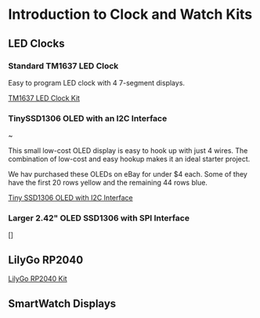 # Introduction to Clock and Watch Kits

## LED Clocks

### Standard TM1637 LED Clock

Easy to program LED clock with 4 7-segment displays.

[TM1637 LED Clock Kit](./tm1637/index.md)

### TinySSD1306 OLED with an I2C Interface

~

This small low-cost OLED display is easy to hook up with just 4 wires.
The combination of low-cost and easy hookup makes it an ideal
starter project.

We hav purchased these OLEDs on eBay for under $4 each.  Some of
they have the first 20 rows yellow and the remaining 44 rows blue.

[Tiny SSD1306 OLED with I2C Interface](./ssd1306-i2c/)

###  Larger 2.42" OLED SSD1306 with SPI Interface

[]

## LilyGo RP2040

[LilyGo RP2040 Kit](./lilygo/)

## SmartWatch Displays

